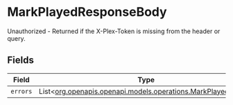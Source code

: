 # MarkPlayedResponseBody

Unauthorized - Returned if the X-Plex-Token is missing from the header or query.


## Fields

| Field                                                                                                        | Type                                                                                                         | Required                                                                                                     | Description                                                                                                  |
| ------------------------------------------------------------------------------------------------------------ | ------------------------------------------------------------------------------------------------------------ | ------------------------------------------------------------------------------------------------------------ | ------------------------------------------------------------------------------------------------------------ |
| `errors`                                                                                                     | List<[org.openapis.openapi.models.operations.MarkPlayedErrors](../../models/operations/MarkPlayedErrors.md)> | :heavy_minus_sign:                                                                                           | N/A                                                                                                          |